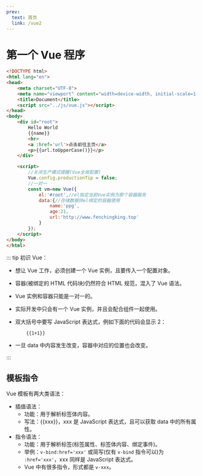 ```yaml
---
prev:
  text: 首页
  link: /vue2
---
```


# 第一个 Vue 程序

```html
<!DOCTYPE html>
<html lang="en">
<head>
    <meta charset="UTF-8">
    <meta name="viewport" content="width=device-width, initial-scale=1.0">
    <title>Document</title>
    <script src="../js/vue.js"></script>
</head>
<body>
    <div id="root">
        Hello World
        {{name}}
        <hr>
        <a :href='url'>点击前往主页</a>
        <p>{{url.toUpperCase()}}</p>
    </div>

    <script>
        //关闭生产模式提醒(Vue全局配置)
        Vue.config.productionTip = false;
        //一对一
        const vm=new Vue({
            el:'#root',//el指定当前Vue实例为那个容器服务
            data:{//存储数据供el绑定的容器使用
                name:'ppg',
                age:21,
                url:'http://www.fenchingking.top'
            }
        });
    </script>
</body>
</html>
```

::: tip 初识 Vue：

- 想让 Vue 工作，必须创建一个 Vue 实例，且要传入一个配置对象。
- 容器(被绑定的 HTML 代码块)仍然符合 HTML 规范，混入了 Vue 语法。
- Vue 实例和容器只能是一对一的。
- 实际开发中只会有一个 Vue 实例，并且会配合组件一起使用。
- 双大括号中要写 JavaScript 表达式，例如下面的代码会显示 2：

    ```vue
        {{1+1}}
    ```

- 一旦 data 中内容发生改变，容器中对应的位置也会改变。

:::

## 模板指令

Vue 模板有两大类语法：

- 插值语法：
    - 功能：用于解析标签体内容。
    - 写法：{{xxx}}，xxx 是 JavaScript 表达式，且可以获取 data 中的所有属性。
- 指令语法：
    - 功能：用于解析标签(标签属性、标签体内容、绑定事件)。
    - 举例：`v-bind:href='xxx'` 或简写(仅有 `v-bind` 指令可以)为 `:href='xxx'`，xxx 同样是 JavaScript 表达式。
    - Vue 中有很多指令，形式都是 `v-xxx`。
